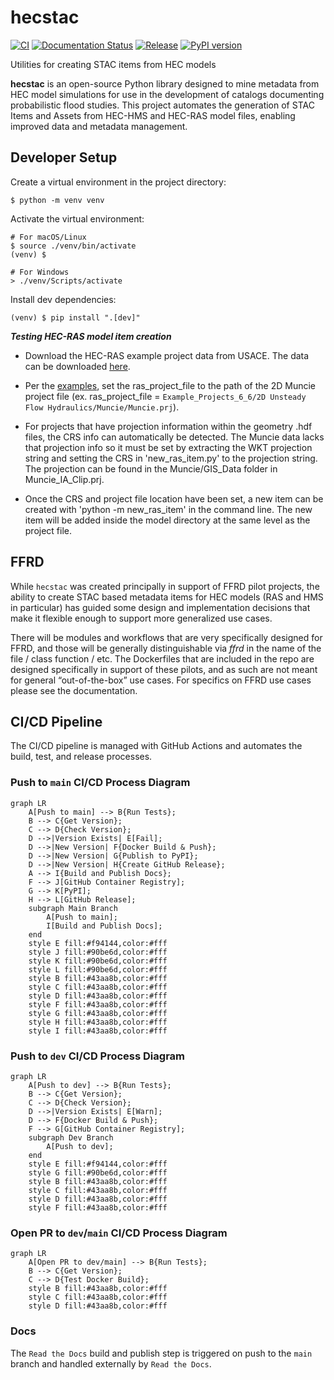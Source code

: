 # hecstac
[![CI](https://github.com/fema-ffrd/hecstac/actions/workflows/ci.yaml/badge.svg?branch=main)](https://github.com/fema-ffrd/hecstac/actions/workflows/ci.yaml)
[![Documentation Status](https://readthedocs.org/projects/hecstac/badge/?version=latest)](https://hecstac.readthedocs.io/en/latest/?badge=latest)
[![Release](https://github.com/fema-ffrd/hecstac/actions/workflows/release.yaml/badge.svg)](https://github.com/fema-ffrd/hecstac/actions/workflows/release.yaml)
[![PyPI version](https://badge.fury.io/py/hecstac.svg)](https://badge.fury.io/py/hecstac)

Utilities for creating STAC items from HEC models

**hecstac** is an open-source Python library designed to mine metadata from HEC model simulations for use in the development of catalogs documenting probabilistic flood studies. This project automates the generation of STAC Items and Assets from HEC-HMS and HEC-RAS model files, enabling improved data and metadata management.

## Developer Setup
Create a virtual environment in the project directory:
```
$ python -m venv venv
```

Activate the virtual environment:
```
# For macOS/Linux
$ source ./venv/bin/activate
(venv) $

# For Windows
> ./venv/Scripts/activate
```

Install dev dependencies:
```
(venv) $ pip install ".[dev]"
```

***Testing HEC-RAS model item creation***

- Download the HEC-RAS example project data from USACE. The data can be downloaded [here](https://github.com/HydrologicEngineeringCenter/hec-downloads/releases/download/1.0.33/Example_Projects_6_6.zip).

- Per the [examples](https://hecstac.readthedocs.io/en/latest/user_guide.html), set the ras_project_file to the path of the 2D Muncie project file (ex. ras_project_file = `Example_Projects_6_6/2D Unsteady Flow Hydraulics/Muncie/Muncie.prj`).

- For projects that have projection information within the geometry .hdf files, the CRS info can automatically be detected. The Muncie data lacks that projection info so it must be set by extracting the WKT projection string and setting the CRS in 'new_ras_item.py' to the projection string. The projection can be found in the Muncie/GIS_Data folder in Muncie_IA_Clip.prj.

- Once the CRS and project file location have been set, a new item can be created with 'python -m new_ras_item' in the command line. The new item will be added inside the model directory at the same level as the project file.

## FFRD
While `hecstac` was created principally in support of FFRD pilot projects, the ability to create STAC based metadata items for HEC models (RAS and HMS in particular) has guided some design and implementation decisions that make it flexible enough to support more generalized use cases.

There will be modules and workflows that are very specifically designed for FFRD, and those will be generally distinguishable via *ffrd* in the name of the file / class function / etc. The Dockerfiles that are included in the repo are designed specifically in support of these pilots, and as such are not meant for general “out-of-the-box” use cases. For specifics on FFRD use cases please see the documentation.

## CI/CD Pipeline
The CI/CD pipeline is managed with GitHub Actions and automates the build, test, and release processes.

### Push to `main` CI/CD Process Diagram
```mermaid
graph LR
    A[Push to main] --> B{Run Tests};
    B --> C{Get Version};
    C --> D{Check Version};
    D -->|Version Exists| E[Fail];
    D -->|New Version| F{Docker Build & Push};
    D -->|New Version| G{Publish to PyPI};
    D -->|New Version| H{Create GitHub Release};
    A --> I{Build and Publish Docs};
    F --> J[GitHub Container Registry];
    G --> K[PyPI];
    H --> L[GitHub Release];
    subgraph Main Branch
        A[Push to main];
        I[Build and Publish Docs];
    end
    style E fill:#f94144,color:#fff
    style J fill:#90be6d,color:#fff
    style K fill:#90be6d,color:#fff
    style L fill:#90be6d,color:#fff
    style B fill:#43aa8b,color:#fff
    style C fill:#43aa8b,color:#fff
    style D fill:#43aa8b,color:#fff
    style F fill:#43aa8b,color:#fff
    style G fill:#43aa8b,color:#fff
    style H fill:#43aa8b,color:#fff
    style I fill:#43aa8b,color:#fff
```

### Push to `dev` CI/CD Process Diagram
```mermaid
graph LR
    A[Push to dev] --> B{Run Tests};
    B --> C{Get Version};
    C --> D{Check Version};
    D -->|Version Exists| E[Warn];
    D --> F{Docker Build & Push};
    F --> G[GitHub Container Registry];
    subgraph Dev Branch
        A[Push to dev];
    end
    style E fill:#f94144,color:#fff
    style G fill:#90be6d,color:#fff
    style B fill:#43aa8b,color:#fff
    style C fill:#43aa8b,color:#fff
    style D fill:#43aa8b,color:#fff
    style F fill:#43aa8b,color:#fff
```

### Open PR to `dev`/`main` CI/CD Process Diagram
```mermaid
graph LR
    A[Open PR to dev/main] --> B{Run Tests};
    B --> C{Get Version};
    C --> D{Test Docker Build};
    style B fill:#43aa8b,color:#fff
    style C fill:#43aa8b,color:#fff
    style D fill:#43aa8b,color:#fff
```

### Docs

The `Read the Docs` build and publish step is triggered on push to the `main` branch and handled externally by `Read the Docs`.